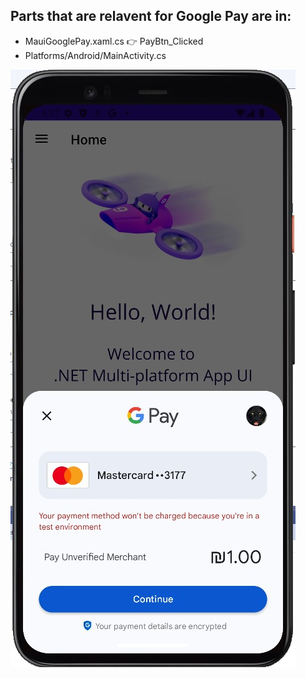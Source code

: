## Parts that are relavent for Google Pay are in:
- MauiGooglePay.xaml.cs :point_right: PayBtn_Clicked
- Platforms/Android/MainActivity.cs

![Screenshot](./MauiGooglePay.jpg)
